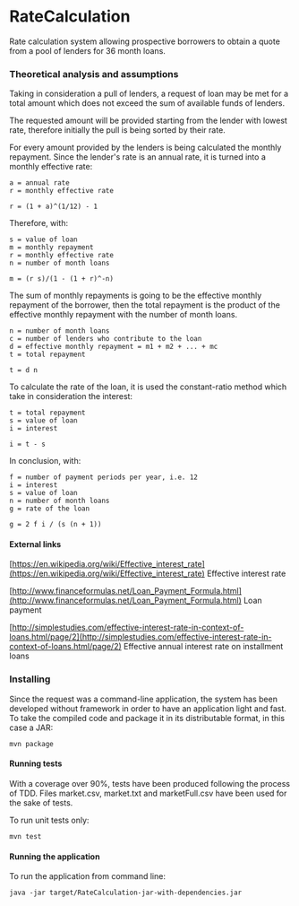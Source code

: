 # RateCalculation
Rate calculation system allowing prospective borrowers to obtain a quote from a pool of lenders for 36 month loans.

### Theoretical analysis and assumptions

Taking in consideration a pull of lenders, a request of loan may be met for a total amount which does not exceed the sum of available funds of lenders.

The requested amount will be provided starting from the lender with lowest rate, therefore initially the pull is being sorted by their rate.

For every amount provided by the lenders is being calculated the monthly repayment. Since the lender's rate is an annual rate, it is turned into a monthly effective rate:

```
a = annual rate
r = monthly effective rate

r = (1 + a)^(1/12) - 1
```

Therefore, with:

```
s = value of loan
m = monthly repayment
r = monthly effective rate
n = number of month loans

m = (r s)/(1 - (1 + r)^-n)
```

The sum of monthly repayments is going to be the effective monthly repayment of the borrower, then the total repayment is the product of the effective monthly repayment with the number of month loans.

```
n = number of month loans
c = number of lenders who contribute to the loan
d = effective monthly repayment = m1 + m2 + ... + mc
t = total repayment

t = d n
```

To calculate the rate of the loan, it is used the constant-ratio method which take in consideration the interest:

```
t = total repayment
s = value of loan
i = interest

i = t - s
```

In conclusion, with:

```
f = number of payment periods per year, i.e. 12
i = interest
s = value of loan
n = number of month loans
g = rate of the loan

g = 2 f i / (s (n + 1))
```

#### External links

[https://en.wikipedia.org/wiki/Effective_interest_rate](https://en.wikipedia.org/wiki/Effective_interest_rate) Effective interest rate

[http://www.financeformulas.net/Loan_Payment_Formula.html](http://www.financeformulas.net/Loan_Payment_Formula.html) Loan payment

[http://simplestudies.com/effective-interest-rate-in-context-of-loans.html/page/2](http://simplestudies.com/effective-interest-rate-in-context-of-loans.html/page/2) Effective annual interest rate on installment loans

### Installing

Since the request was a command-line application, the system has been developed without framework in order to have an application light and fast. To take the compiled code and package it in its distributable format, in this case a JAR:

```
mvn package
```

#### Running tests

With a coverage over 90%, tests have been produced following the process of TDD. Files market.csv, market.txt and marketFull.csv have been used for the sake of tests.

To run unit tests only:

```
mvn test
```

#### Running the application

To run the application from command line:

```
java -jar target/RateCalculation-jar-with-dependencies.jar
```